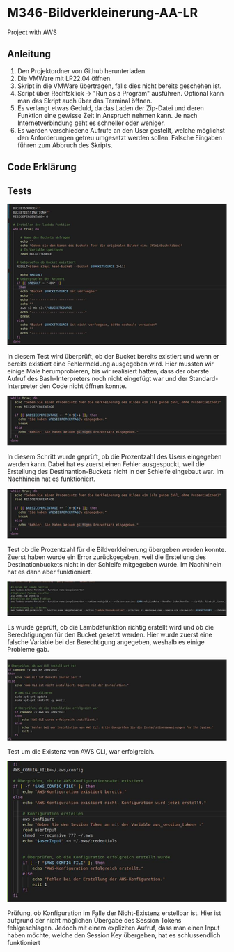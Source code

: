 # M346-Bildverkleinerung-AA-LR
Project with AWS
## Anleitung
1. Den Projektordner von Github herunterladen.
2. Die VMWare mit LP22.04 öffnen.
3. Skript in die VMWare übertragen, falls dies nicht bereits geschehen ist.
4. Script über Rechtsklick -> "Run as a Program" ausführen. Optional kann man das Skript auch über das Terminal öffnen.
5. Es verlangt etwas Geduld, da das Laden der Zip-Datei und deren Funktion eine gewisse Zeit in Anspruch nehmen kann. Je nach Internetverbindung geht es schneller oder weniger.
6. Es werden verschiedene Aufrufe an den User gestellt, welche möglichst den Anforderungen getreu umgesetzt werden sollen. Falsche Eingaben führen zum Abbruch des Skripts.
   
## Code Erklärung
## Tests
![21.12.2023 Aaron Alvarado](Test1.jpg "Test 1")


In diesem Test wird überprüft, ob der Bucket bereits existiert und wenn er bereits existiert eine Fehlermeldung ausgegeben wird. Hier mussten wir einige Male herumprobieren, bis wir realisiert hatten, dass der oberste Aufruf des Bash-Interpreters noch nicht eingefügt war und der Standard-Interpreter den Code nicht öffnen konnte.

![21.12.2023 Aaron Alvarado](Test2.jpg "Test 2")

In diesem Schritt wurde geprüft, ob die Prozentzahl des Users eingegeben werden kann. Dabei hat es zuerst einen Fehler ausgespuckt, weil die Erstellung des Destinantion-Buckets nicht in der Schleife eingebaut war. Im Nachhinein hat es funktioniert. 

![21.12.2023 Aaron Alvarado](Test3.jpg "Test 3")

Test ob die Prozentzahl für die Bildverkleinerung übergeben werden konnte. Zuerst haben wurde ein Error zurückgegeben, weil die Erstellung des Destinationbuckets nicht in der Schleife mitgegeben wurde. Im Nachhinein hat es dann aber funktioniert.

![21.12.2023 Aaron Alvarado](Test4.jpg "Test 4")

Es wurde geprüft, ob die Lambdafunktion richtig erstellt wird und ob die Berechtigungen für den Bucket gesetzt werden. Hier wurde zuerst eine falsche Variable bei der Berechtigung angegeben, weshalb es einige Probleme gab.

![21.12.2023 Aaron Alvarado](Test5.jpg "Test 5")

Test um die Existenz von AWS CLI, war erfolgreich.

![21.12.2023 Aaron Alvarado](Test6.jpg "Test 6")

Prüfung, ob Konfiguration im Falle der Nicht-Existenz erstellbar ist. Hier ist aufgrund der nicht möglichen Übergabe des Session Tokens fehlgeschlagen. Jedoch mit einem expliziten Aufruf, dass man einen Input haben möchte, welche den Session Key übergeben, hat es schlussendlich funktioniert
